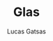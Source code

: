 ---
title: "Glas"
github: https://github.com/SpaceG/glas
demo: http://lucasgatsas.ch
author: Lucas Gatsas
ssg:
  - Jekyll
cms:
  - No Cms
---